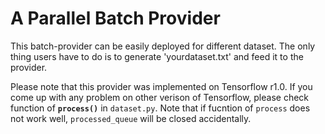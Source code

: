 # A Parallel Batch Provider

  This batch-provider can be easily deployed for different dataset. The only thing users have to do is to generate 'yourdataset.txt' and feed it to the provider.

Please note that this provider was implemented on Tensorflow r1.0.
If you come up with any problem on other verison of Tensorflow, please check function of **`process()`** in `dataset.py`. Note that if fucntion of `process` does not work well, `processed_queue` will be closed accidentally.

